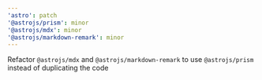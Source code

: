```yaml
---
'astro': patch
'@astrojs/prism': minor
'@astrojs/mdx': minor
'@astrojs/markdown-remark': minor
---
```


Refactor `@astrojs/mdx` and `@astrojs/markdown-remark` to use `@astrojs/prism` instead of duplicating the code
